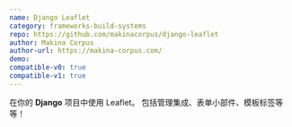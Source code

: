 ```yaml
---
name: Django Leaflet
category: frameworks-build-systems
repo: https://github.com/makinacorpus/django-leaflet
author: Makina Corpus
author-url: https://makina-corpus.com/
demo: 
compatible-v0: true
compatible-v1: true
---
```


在你的 **Django** 项目中使用 Leaflet。 包括管理集成、表单小部件、模板标签等等！
